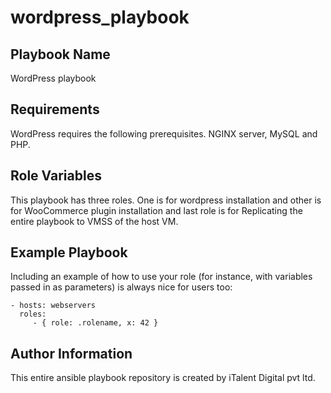 # wordpress_playbook
Playbook Name
--------------

WordPress playbook

Requirements
------------

WordPress requires the following prerequisites. 
NGINX server, MySQL and PHP.

Role Variables
--------------

This playbook has three roles. One is for wordpress installation and other is for WooCommerce plugin installation and last role is for Replicating the entire playbook to VMSS of the host VM. 

Example Playbook
----------------

Including an example of how to use your role (for instance, with variables passed in as parameters) is always nice for users too:

    - hosts: webservers
      roles:
         - { role: .rolename, x: 42 }


Author Information
------------------

This entire ansible playbook repository is created by iTalent Digital pvt ltd.
